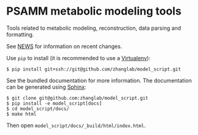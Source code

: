 PSAMM metabolic modeling tools
==============================

Tools related to metabolic modeling, reconstruction, data parsing and
formatting.

See [NEWS](NEWS.md) for information on recent changes.

Use `pip` to install (it is recommended to use a
[Virtualenv](https://virtualenv.pypa.io/)):

``` shell
$ pip install git+ssh://git@github.com/zhanglab/model_script.git
```

See the bundled documentation for more information. The documentation can be
generated using [Sphinx](http://sphinx-doc.org/):

``` shell
$ git clone git@github.com:zhanglab/model_script.git
$ pip install -e model_script[docs]
$ cd model_script/docs/
$ make html
```

Then open `model_script/docs/_build/html/index.html`.
